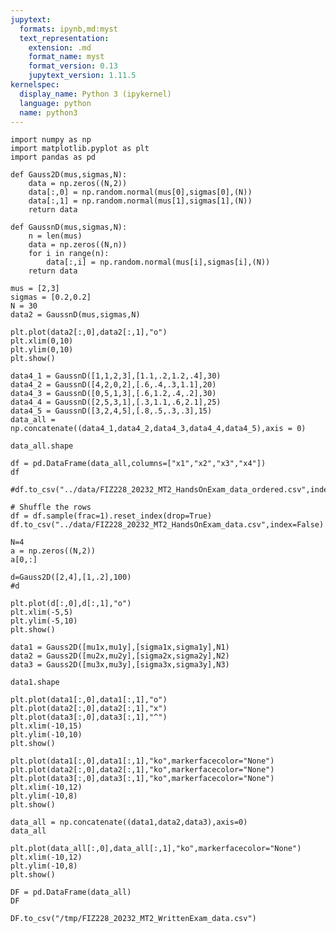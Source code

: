 ```yaml
---
jupytext:
  formats: ipynb,md:myst
  text_representation:
    extension: .md
    format_name: myst
    format_version: 0.13
    jupytext_version: 1.11.5
kernelspec:
  display_name: Python 3 (ipykernel)
  language: python
  name: python3
---
```


```{code-cell} ipython3
import numpy as np
import matplotlib.pyplot as plt
import pandas as pd
```

```{code-cell} ipython3
def Gauss2D(mus,sigmas,N):
    data = np.zeros((N,2))
    data[:,0] = np.random.normal(mus[0],sigmas[0],(N))
    data[:,1] = np.random.normal(mus[1],sigmas[1],(N))
    return data
```

```{code-cell} ipython3
def GaussnD(mus,sigmas,N):
    n = len(mus)
    data = np.zeros((N,n))
    for i in range(n):
        data[:,i] = np.random.normal(mus[i],sigmas[i],(N))
    return data
```

```{code-cell} ipython3
mus = [2,3]
sigmas = [0.2,0.2]
N = 30
data2 = GaussnD(mus,sigmas,N)
```

```{code-cell} ipython3
plt.plot(data2[:,0],data2[:,1],"o")
plt.xlim(0,10)
plt.ylim(0,10)
plt.show()
```

```{code-cell} ipython3
data4_1 = GaussnD([1,1,2,3],[1.1,.2,1.2,.4],30)
data4_2 = GaussnD([4,2,0,2],[.6,.4,.3,1.1],20)
data4_3 = GaussnD([0,5,1,3],[.6,1.2,.4,.2],30)
data4_4 = GaussnD([2,5,3,1],[.3,1.1,.6,2.1],25)
data4_5 = GaussnD([3,2,4,5],[.8,.5,.3,.3],15)
data_all = np.concatenate((data4_1,data4_2,data4_3,data4_4,data4_5),axis = 0)
```

```{code-cell} ipython3
data_all.shape
```

```{code-cell} ipython3
df = pd.DataFrame(data_all,columns=["x1","x2","x3","x4"])
df
```

```{code-cell} ipython3
#df.to_csv("../data/FIZ228_20232_MT2_HandsOnExam_data_ordered.csv",index=False)
```

```{code-cell} ipython3
# Shuffle the rows
df = df.sample(frac=1).reset_index(drop=True)
df.to_csv("../data/FIZ228_20232_MT2_HandsOnExam_data.csv",index=False)
```

```{code-cell} ipython3
N=4
a = np.zeros((N,2))
a[0,:]
```

```{code-cell} ipython3
d=Gauss2D([2,4],[1,.2],100)
#d
```

```{code-cell} ipython3
plt.plot(d[:,0],d[:,1],"o")
plt.xlim(-5,5)
plt.ylim(-5,10)
plt.show()
```

```{code-cell} ipython3
data1 = Gauss2D([mu1x,mu1y],[sigma1x,sigma1y],N1)
data2 = Gauss2D([mu2x,mu2y],[sigma2x,sigma2y],N2)
data3 = Gauss2D([mu3x,mu3y],[sigma3x,sigma3y],N3)
```

```{code-cell} ipython3
data1.shape
```

```{code-cell} ipython3
plt.plot(data1[:,0],data1[:,1],"o")
plt.plot(data2[:,0],data2[:,1],"x")
plt.plot(data3[:,0],data3[:,1],"^")
plt.xlim(-10,15)
plt.ylim(-10,10)
plt.show()
```

```{code-cell} ipython3
plt.plot(data1[:,0],data1[:,1],"ko",markerfacecolor="None")
plt.plot(data2[:,0],data2[:,1],"ko",markerfacecolor="None")
plt.plot(data3[:,0],data3[:,1],"ko",markerfacecolor="None")
plt.xlim(-10,12)
plt.ylim(-10,8)
plt.show()
```

```{code-cell} ipython3
data_all = np.concatenate((data1,data2,data3),axis=0)
data_all
```

```{code-cell} ipython3
plt.plot(data_all[:,0],data_all[:,1],"ko",markerfacecolor="None")
plt.xlim(-10,12)
plt.ylim(-10,8)
plt.show()
```

```{code-cell} ipython3
DF = pd.DataFrame(data_all)
DF
```

```{code-cell} ipython3
DF.to_csv("/tmp/FIZ228_20232_MT2_WrittenExam_data.csv")
```

```{code-cell} ipython3

```
